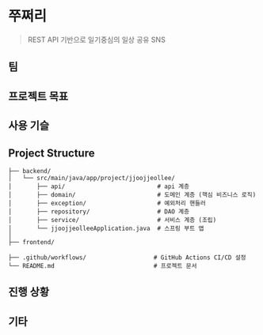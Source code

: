 # 쭈쩌리
> REST API 기반으로 일기중심의 일상 공유 SNS

## 팀

## 프로젝트 목표

## 사용 기슬

## Project Structure
```
├── backend/
│   └── src/main/java/app/project/jjoojjeollee/
│       ├── api/                          # api 계층
│       ├── domain/                       # 도메인 계층 (핵심 비즈니스 로직)
│       ├── exception/                    # 예외처리 핸들러
│       ├── repository/                   # DAO 계층
│       ├── service/                      # 서비스 계층 (조립)
│       └── jjoojjeolleeApplication.java  # 스프링 부트 앱
│
├── frontend/

├── .github/workflows/                   # GitHub Actions CI/CD 설정
└── README.md                            # 프로젝트 문서
```

## 진행 상황

## 기타
